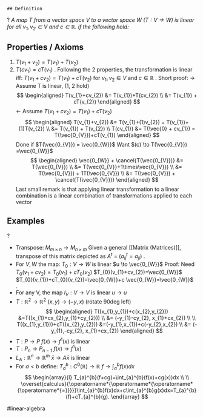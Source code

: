 	## Definition
?
*A map T from a vector space V to a vector space W $(T: V \to W)$ is linear for all $v_{1},v_{2} \in V \text{ and } c \in \mathbb{R}$. if the following hold:*
## Properties / Axioms
1. $T(v_{1}+v_{2}) = T(v_{1})+T(v_{2})$
2. $T(cv_{1}) = cT(v_{1})$
	.
	Following the 2 properties, the transformation is linear iff: $T(v_{1}+cv_{2}) = T(v_{1})+cT(v_{2})$ for $v_{1},v_{2} \in V \text{ and } c \in \mathbb{R}$
	.
	Short proof:
	$\to$ Assume T is linear, (1, 2 hold)
$$
\begin{aligned}
T(v_{1}+cv_{2}) &= T(v_{1})+T(cv_{2}) \\
&= T(v_{1}) + cT(v_{2})
\end{aligned}
$$
	$\leftarrow$ Assume $T(v_{1}+cv_{2}) = T(v_{1})+cT(v_{2})$
$$
\begin{aligned}
T(v_{1}+v_{2}) &= T(v_{1}+(1)v_{2}) = T(v_{1})+(1)T(v_{2}) \\
&= T(v_{1}) + T(v_{2}) \\
T(cv_{1}) &= T(\vec{0} + cv_{1}) = T(\vec{0_{V}})+cT(v_{1})
\end{aligned}
$$
	Done if $T(\vec{0_{V}}) = \vec{0_{W}}$
	Want $(c) \to T(\vec{0_{V}}) =\vec{0_{W}}$
	$$
\begin{aligned}
\vec{0_{W}} + \cancel{T(\vec{0_{V}})} &= T(\vec{0_{V}}) \\
&= T(\vec{0_{V}}+1\times\vec{0_{V}}) \\
&= T(\vec{0_{V}}) + 1T(\vec{0_{V}}) \\
&= T(\vec{0_{V}}) + \cancel{T(\vec{0_{V}})}
\end{aligned}
$$
	Last small remark is that applying linear transformation to a linear combination is a linear combination of transformations applied to each vector
<!--SR:!2025-06-17,4,270-->

## Examples
?
- Transpose: $M_{m\times n} \to M_{n\times m}$
	Given a general [[Matrix (Matrices)]], transpose of this matrix depicted as $A^t$ = ($a^t_{ij}=a_{ji}$)
‎ .
- For $V,W$ the map:
	$T_{0}:V \to W$ is linear
	$u \to \vec{0_{W}}$
	Proof: Need $T_{0}(v_{1}+cv_{2})=T_{0}(v_{1})+cT_{0}(v_{2})$
	$T_{0}(v_{1}+cv_{2})=\vec{0_{W}}$
	$T_{0}(v_{1})+cT_{0}(v_{2})=\vec{0_{W}}+c \vec{0_{W}}=\vec{0_{W}}$
‎ .
- For any V, the map $I_{V}:V \to V$ is linear
		$u \to u$
- $T:\mathbb{R}^2 \to \mathbb{R}^2$
		$(x, y) \to (-y, x)$ (rotate 90deg left)
$$
\begin{aligned}
T((x_{1},y_{1})+c(x_{2},y_{2})) &=T((x_{1}+cx_{2},y_{1}+cy_{2})) \\
&= (-y_{1}-cy_{2}, x_{1}+cx_{2}) \\
\\
T((x_{1},y_{1}))+cT((x_{2},y_{2})) &=(-y_{1},x_{1})+c(-y_{2},x_{2}) \\
&= (-y_{1},-cy_{2}, x_{1}+cx_{2})
\end{aligned}
$$
- $T:P \to P$
		$f(x) \to f^1(x)$ is linear
- $T: P_{n} \to P_{n-1}$
		$f(x) \to f^1(x)$
- $L_{A}: \mathbb{R}^n \to \mathbb{R}^m$
		$\bar{x} \to A\bar{x}$ is linear
- For $a<b$ define:
	$T_{a}^b: C^0(\mathbb{R}) \to \mathbb{R}$
		$f \to \int_{a}^{b}f(x)dx$
$$
\begin{array}{l}
T_{a}^{b}(f+cg)=\int_{a}^{b}(f(x)+cg(x))dx \\ \\
\overset{calculus}{\operatorname*{\operatorname*{\operatorname*{\operatorname*{=}}}}}\int_{a}^{b}f(x)dx+c\int_{a}^{b}g(x)dx=T_{a}^{b}(f)+cT_{a}^{b}(g).
\end{array}
$$
<!--SR:!2025-06-16,3,250-->


#linear-algebra